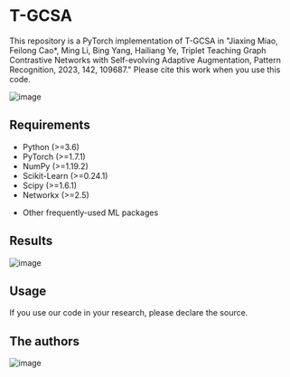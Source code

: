 # T-GCSA
This repository is a PyTorch implementation of T-GCSA in "Jiaxing Miao, Feilong Cao*, Ming Li, Bing Yang, Hailiang Ye, Triplet Teaching Graph Contrastive Networks with Self-evolving Adaptive Augmentation, Pattern Recognition, 2023, 142, 109687." Please cite this work when you use this code.

![image](https://github.com/PaperMiao/T-GCSA/assets/130887297/d875c6a6-9c32-4268-916b-e30b81f2787f)

## Requirements
+ Python (>=3.6)
+ PyTorch (>=1.7.1)
+ NumPy (>=1.19.2)
+ Scikit-Learn (>=0.24.1)
+ Scipy (>=1.6.1)
+ Networkx (>=2.5)
* Other frequently-used ML packages

## Results
![image](https://github.com/PaperMiao/T-GCSA/assets/130887297/39d3a005-f6e1-466f-8508-c7ae0b00e957)

## Usage
If you use our code in your research, please declare the source.

## The authors
![image](https://github.com/PaperMiao/T-GCSA/assets/130887297/a7871aae-0271-4725-9eef-efef0ac5c2b0)


